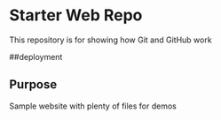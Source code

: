 # Starter Web Repo

This repository is for showing how Git and GitHub work

##deployment


## Purpose

Sample website with plenty of files for demos